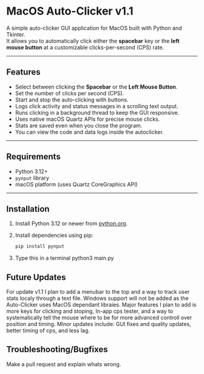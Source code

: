 # MacOS Auto-Clicker v1.1

A simple auto-clicker GUI application for MacOS built with Python and Tkinter.  
It allows you to automatically click either the **spacebar** key or the **left mouse button** at a customizable clicks-per-second (CPS) rate.

---

## Features

- Select between clicking the **Spacebar** or the **Left Mouse Button**.
- Set the number of clicks per second (CPS).
- Start and stop the auto-clicking with buttons.
- Logs click activity and status messages in a scrolling text output.
- Runs clicking in a background thread to keep the GUI responsive.
- Uses native macOS Quartz APIs for precise mouse clicks.
- Stats are saved even when you close the program.
- You can view the code and data logs inside the autoclicker.

---

## Requirements

- Python 3.12+  
- `pynput` library  
- macOS platform (uses Quartz CoreGraphics API)

---

## Installation

1. Install Python 3.12 or newer from [python.org](https://www.python.org/downloads/mac-osx/).

2. Install dependencies using pip:
   ```bash
   pip install pynput
3. Type this in a terminal python3 main.py

## Future Updates

For update v1.1 I plan to add a menubar to the top and a way to track user stats localy through a text file. Windows support will not be added as the Auto-Clicker uses MacOS dependant libraies. Major features I plan to add is more keys for clicking and stoping, In-app cps tester, and a way to systematically tell the mouse where to be for more advanced controll over position and timing. Minor updates include: GUI fixes and quality updates, better timing of cps, and less lag. 

## Troubleshooting/Bugfixes

Make a pull request and explain whats wrong.

